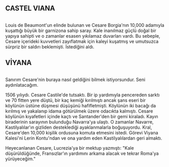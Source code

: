 
## CASTEL VIANA
<img src="http://i.imgur.com/7BHZdxI.jpg" alt="" />

Louis de Beaumont'un elinde bulunan ve Cesare Borgia'nın 10,000 adamıyla kuşattığı büyük bir garnizona sahip saray. Kale inanılmaz güçlü doğal bir yapıya sahipti ve o zamanlar esasen yıkılamaz duvarları vardı. Bu sebeple, Cesare içerideki kuvvetleri zayıflatmak için kaleyi kuşatmış ve umutsuzca sürpriz bir saldırı beklemişti. İstediğini aldı.

## VİYANA
<img src="http://i.imgur.com/75Z7uRk.jpg" alt="" />

Sanırım Cesare'nin buraya nasıl geldiğini bilmek istiyorsundur. Seni aydınlatacağım.

1506 yılıydı. Cesare Castile'de tutsaktı. Bir ip yardımıyla pencereden sarktı ve 70 fitten yere düştü, bir kaç kemiği kırılmıştı ancak şans eseri bir köylünün üstüne düşmesi düşüşünü hafifletmişti. Köylünün iki bacağı da kırılmış ve yakalanıp idama götürülmek üzere odacıkta kalmıştı. Cesare köylünün kıyafetleri içinde kaçtı ve Santander'den bir gemi kiraladı. Kayın biraderinin sarayının bulunduğu Navarra'ya ulaştı. O zamanlar Navarre, Kastilyalılar'ın gizliden desteklediği ayaklanmalarla boğuşuyordu. Kral, Cesare'den 10,000 kişilik ordusuna komuta etmesini istedi. Görevi Viyana Kalesi'ni Lerin Kontu'ndan ve ona yardım eden Kastilyalılardan geri almaktı.

Heyecanlanan Cesare, Lucrezia'ya bir mektup yazmıştı: "Kale düşürüldüğünde, Fransızlar'ın yardımını arkama alacak ve tekrar Roma'ya yürüyeceğim."
